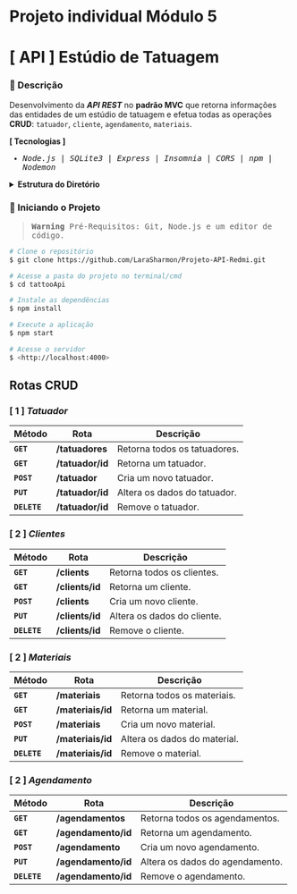 # Projeto individual Módulo 5



# [ API ] Estúdio de Tatuagem 
### 📑 Descrição
Desenvolvimento da <em>**API REST**</em> no **padrão MVC** que retorna informações das entidades de um estúdio de tatuagem e efetua todas as operações **CRUD**: ``tatuador``, ``cliente``, ``agendamento``, ``materiais``.




**[ Tecnologias ]**

<samp>
  
- <em>Node.js</em> | <em>SQLite3</em> | <em>Express</em> | <em>Insomnia</em> | <em>CORS</em> | <em>npm</em> | <em>Nodemon</em>
  
</samp>

<details>
<summary>  
  <strong>Estrutura do Diretório</strong>
</summary>
<br>

```
src/
├─ controllers/
│  ├─ TatuadorController.js
│  ├─ ClienteController.js
│  ├─ MateriaisController.js
│  └─ AgendamentoController.js
├─ dao/
│  ├─ TatuadorDAO.js
│  ├─ ClienteDAO.js
│  ├─ MateriaisDAO.js
│  └─ AgendamentoDAO.js
├─ models/
│  ├─ Tatuador.js
│  ├─ Cliente.js
│  ├─ Materiais.js
│  └─ Agendamento.js
├─ database/
│  ├─ create-and-populate.js
│  ├─ config.js
│  └─ database.db
├─ routes/
│  ├─ tatuador.js
│  ├─ cliente.js
│  ├─ materiais.js
│  └─ agendamento.js
└─ main.js
```
  
</details>


### 🎲 Iniciando o Projeto


<samp>
  
> **Warning** 
> Pré-Requisitos: Git, Node.js e um editor de código.

</samp>

```bash
# Clone o repositório
$ git clone https://github.com/LaraSharmon/Projeto-API-Redmi.git

# Acesse a pasta do projeto no terminal/cmd
$ cd tattooApi

# Instale as dependências
$ npm install

# Execute a aplicação 
$ npm start

# Acesse o servidor
$ <http://localhost:4000>
```

## Rotas CRUD

### [ 1 ] <em>Tatuador</em>

| Método | Rota | Descrição |
| ------ | ----- | ----------- |
| **`GET`** | **/tatuadores** | Retorna todos os tatuadores. |
|  **`GET`** | **/tatuador/id** | Retorna um tatuador. |
|  **`POST`** | **/tatuador** | Cria um novo tatuador.  |
|  **`PUT`** | **/tatuador/id** | Altera os dados do tatuador.
|  **`DELETE`** | **/tatuador/id** | Remove o tatuador.
  
### [ 2 ] <em>Clientes</em>

| Método | Rota | Descrição |
| ------ | ----- | ----------- |
|  **`GET`** | **/clients** | Retorna todos os clientes. |
|  **`GET`** | **/clients/id** | Retorna um cliente. |
|  **`POST`** | **/clients** | Cria um novo cliente.  |
|  **`PUT`** | **/clients/id** | Altera os dados do cliente.
|  **`DELETE`** | **/clients/id** | Remove o cliente.
  

### [ 2 ] <em>Materiais</em>

| Método | Rota | Descrição |
| ------ | ----- | ----------- |
|  **`GET`** | **/materiais** | Retorna todos os materiais. |
|  **`GET`** | **/materiais/id** |  Retorna um material. |
|  **`POST`** | **/materiais** | Cria um novo material.  |
|  **`PUT`** | **/materiais/id** | Altera os dados do material.
|  **`DELETE`** | **/materiais/id** | Remove o material.
  
### [ 2 ] <em>Agendamento</em>

| Método | Rota | Descrição |
| ------ | ----- | ----------- |
|  **`GET`** | **/agendamentos** | Retorna todos os agendamentos. |
|  **`GET`** | **/agendamento/id** | Retorna um agendamento. |
|  **`POST`** | **/agendamento** | Cria um novo agendamento.  |
|  **`PUT`** | **/agendamento/id** | Altera os dados do agendamento.
|  **`DELETE`** | **/agendamento/id** | Remove o agendamento.
